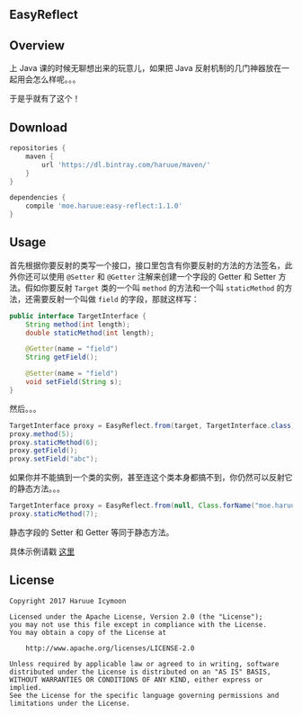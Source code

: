 EasyReflect
-----------

## Overview
上 Java 课的时候无聊想出来的玩意儿，如果把 Java 反射机制的几门神器放在一起用会怎么样呢。。。

于是乎就有了这个！

## Download
``` Groovy
repositories {
    maven {
        url 'https://dl.bintray.com/haruue/maven/'
    }
}

dependencies {
    compile 'moe.haruue:easy-reflect:1.1.0'
}
```

## Usage
首先根据你要反射的类写一个接口，接口里包含有你要反射的方法的方法签名，此外你还可以使用 `@Setter` 和 `@Getter` 注解来创建一个字段的 Getter 和 Setter 方法。假如你要反射 `Target` 类的一个叫 `method` 的方法和一个叫 `staticMethod` 的方法，还需要反射一个叫做 `field` 的字段，那就这样写：

``` Java
public interface TargetInterface {
    String method(int length);
    double staticMethod(int length);

    @Getter(name = "field")
    String getField();

    @Setter(name = "field")
    void setField(String s);
}
```

然后。。。

``` Java
TargetInterface proxy = EasyReflect.from(target, TargetInterface.class);
proxy.method(5);
proxy.staticMethod(6);
proxy.getField();
proxy.setField("abc");
```

如果你并不能搞到一个类的实例，甚至连这个类本身都搞不到，你仍然可以反射它的静态方法。。。

``` Java
TargetInterface proxy = EasyReflect.from(null, Class.forName("moe.haruue.reflect.test.Target"), TargetInterface.class);
proxy.staticMethod(7);
```

静态字段的 Setter 和 Getter 等同于静态方法。

具体示例请戳 [这里](./src/test/java/moe/haruue/reflect/test/Test.java)

## License

``` License
Copyright 2017 Haruue Icymoon

Licensed under the Apache License, Version 2.0 (the "License");
you may not use this file except in compliance with the License.
You may obtain a copy of the License at

    http://www.apache.org/licenses/LICENSE-2.0

Unless required by applicable law or agreed to in writing, software
distributed under the License is distributed on an "AS IS" BASIS,
WITHOUT WARRANTIES OR CONDITIONS OF ANY KIND, either express or implied.
See the License for the specific language governing permissions and
limitations under the License.
```
